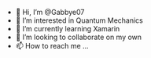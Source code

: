 - 👋 Hi, I’m @Gabbye07
- 👀 I’m interested in Quantum Mechanics
- 🌱 I’m currently learning Xamarin
- 💞️ I’m looking to collaborate on my own
- 📫 How to reach me ...

<!---
Gabbye07/Gabbye07 is a ✨ special ✨ repository because its `README.md` (this file) appears on your GitHub profile.
You can click the Preview link to take a look at your changes.
--->

